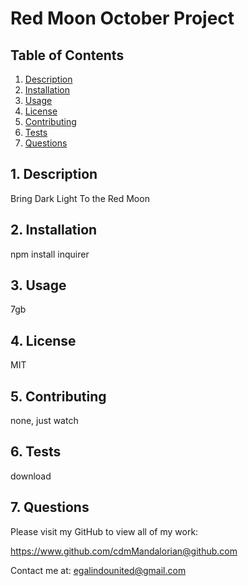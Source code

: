 # Red Moon October Project

## Table of Contents
1. [ Description ](#desc)
2. [ Installation ](#install)
3. [ Usage ](#usage)
4. [ License ](#lic)
5. [ Contributing ](#contrib)
6. [ Tests ](#test)
7. [ Questions ](#quest)
    
<a name="desc"></a>
## 1. Description
Bring Dark Light To the Red Moon
    
<a name="install"></a>
## 2. Installation
npm install inquirer
    
<a name="usage"></a>
## 3. Usage
7gb
    
<a name="lic"></a>
## 4. License
MIT
    
<a name="contrib"></a>
## 5. Contributing
none, just watch
    
<a name="test"></a>
## 6. Tests
download
    
<a name="quest"></a>
## 7. Questions
Please visit my GitHub to view all of my work:

https://www.github.com/cdmMandalorian@github.com 

Contact me at: egalindounited@gmail.com